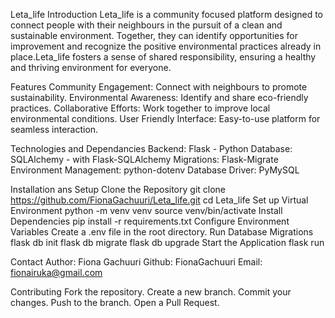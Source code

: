 Leta_life
Introduction
Leta_life is a community focused platform designed to connect people with their neighbours in the pursuit of a clean and sustainable environment. Together, they can identify opportunities for improvement and recognize the positive environmental practices already in place.Leta_life fosters a sense of shared responsibility, ensuring a healthy and thriving environment for everyone.

Features
Community Engagement: Connect with neighbours to promote sustainability. Environmental Awareness: Identify and share eco-friendly practices. Collaborative Efforts: Work together to improve local environmental conditions. User Friendly Interface: Easy-to-use platform for seamless interaction.

Technologies and Dependancies
Backend: Flask - Python Database: SQLAlchemy - with Flask-SQLAlchemy Migrations: Flask-Migrate Environment Management: python-dotenv Database Driver: PyMySQL

Installation ans Setup
Clone the Repository git clone https://github.com/FionaGachuuri/Leta_life.git cd Leta_life Set up Virtual Environment python -m venv venv source venv/bin/activate Install Dependencies pip install -r requirements.txt Configure Environment Variables Create a .env file in the root directory. Run Database Migrations flask db init flask db migrate flask db upgrade Start the Application flask run

Contact
Author: Fiona Gachuuri Github: FionaGachuuri Email: fionairuka@gmail.com

Contributing
Fork the repository. Create a new branch. Commit your changes. Push to the branch. Open a Pull Request.